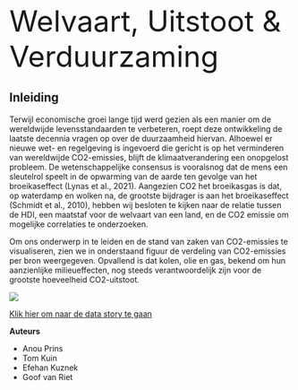 <!-- #region -->
<span style="font-size: 52px">Welvaart, Uitstoot & Verduurzaming</span>


## Inleiding

Terwijl economische groei lange tijd werd gezien als een manier om de wereldwijde levensstandaarden te verbeteren, roept deze ontwikkeling de laatste decennia vragen op over de duurzaamheid hiervan.
Alhoewel  er nieuwe wet- en regelgeving is ingevoerd die gericht is op het verminderen van wereldwijde CO2-emissies, blijft de klimaatverandering een onopgelost probleem.
De wetenschappelijke consensus is vooralsnog dat de mens een sleutelrol speelt in de opwarming van de aarde ten gevolge van het broeikaseffect (Lynas et al., 2021). Aangezien CO2 het broeikasgas is dat, op waterdamp en wolken na, de grootste bijdrager is aan het broeikaseffect (Schmidt et al., 2010), hebben wij besloten te kijken naar de relatie tussen de HDI, een maatstaf voor de welvaart van een land, en de CO2 emissie om mogelijke correlaties te onderzoeken.

Om ons onderwerp in te leiden en de stand van zaken van CO2-emissies te visualiseren, zien we in onderstaand figuur de verdeling van CO2-emissies per bron weergegeven. Opvallend is dat kolen, olie en gas, bekend om hun aanzienlijke milieueffecten, nog steeds verantwoordelijk zijn voor de grootste hoeveelheid CO2-uitstoot.


![](../static/images/co2_sources.png)


[Klik hier om naar de data story te gaan](../notebooks/story.ipynb)

**Auteurs**

- Anou Prins
- Tom Kuin
- Efehan Kuznek
- Goof van Riet
<!-- #endregion -->
